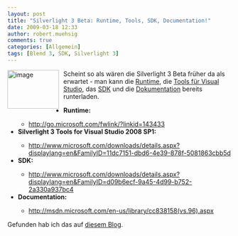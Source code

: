 ```yaml
---
layout: post
title: "Silverlight 3 Beta: Runtime, Tools, SDK, Documentation!"
date: 2009-03-18 12:33
author: robert.muehsig
comments: true
categories: [Allgemein]
tags: [Blend 3, SDK, Silverlight 3]
---
```

<p><a href="{{BASE_PATH}}/assets/wp-images/image679.png"><img style="border-bottom: 0px; border-left: 0px; margin: 0px 10px 0px 0px; display: inline; border-top: 0px; border-right: 0px" title="image" border="0" alt="image" align="left" src="{{BASE_PATH}}/assets/wp-images/image-thumb657.png" width="116" height="87" /></a> </p>  <p>Scheint so als wären die Silverlight 3 Beta früher da als erwartet - man kann die <a target="_blank" href="http://go.microsoft.com/fwlink/?linkid=143433">Runtime</a>, die <a target="_blank" href="http://www.microsoft.com/downloads/details.aspx?displaylang=en&amp;FamilyID=11dc7151-dbd6-4e39-878f-5081863cbb5d">Tools für Visual Studio</a>, das <a target="_blank" href="http://www.microsoft.com/downloads/details.aspx?displaylang=en&amp;FamilyID=d09b6ecf-9a45-4d99-b752-2a330a937bc4">SDK</a> und die <a target="_blank" href="http://msdn.microsoft.com/en-us/library/cc838158(vs.96).aspx">Dokumentation</a> bereits runterladen.</p> 
<!--more-->
  <ul>   <li><strong>Runtime:</strong></li>    <ul>     <li><a href="http://go.microsoft.com/fwlink/?linkid=143433">http://go.microsoft.com/fwlink/?linkid=143433</a><strong></strong></li>   </ul>    <li><strong>Silverlight 3 Tools for Visual Studio 2008 SP1:</strong></li>    <ul>     <li><a href="http://www.microsoft.com/downloads/details.aspx?displaylang=en&amp;FamilyID=11dc7151-dbd6-4e39-878f-5081863cbb5d">http://www.microsoft.com/downloads/details.aspx?displaylang=en&amp;FamilyID=11dc7151-dbd6-4e39-878f-5081863cbb5d<strong></strong></a></li>   </ul>    <li><strong>SDK:</strong></li>    <ul>     <li><a href="http://www.microsoft.com/downloads/details.aspx?displaylang=en&amp;FamilyID=d09b6ecf-9a45-4d99-b752-2a330a937bc4">http://www.microsoft.com/downloads/details.aspx?displaylang=en&amp;FamilyID=d09b6ecf-9a45-4d99-b752-2a330a937bc4</a></li>   </ul>    <li><strong>Documentation:</strong></li>    <ul>     <li><a href="http://msdn.microsoft.com/en-us/library/cc838158(vs.96).aspx">http://msdn.microsoft.com/en-us/library/cc838158(vs.96).aspx</a></li>   </ul> </ul>  <p>Gefunden hab ich das auf <a target="_blank" href="http://www.nextbestgeek.com/2009/03/18/silverlight-3-its-here/">diesem Blog</a>.</p>
